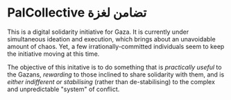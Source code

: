 # PalCollective تضامن لغزة

This is a digital solidarity initiative for Gaza. It is currently under simultaneous ideation and execution, which brings about an unavoidable amount of chaos. Yet, a few irrationally-committed individuals seem to keep the initiative moving at this time.

The objective of this initative is to do something that is _practically useful_ to the Gazans, _rewarding_ to those inclined to share solidarity with them, and is _either indifferent or stabilising_ (rather than de-stabilising) to the complex and unpredictable "system" of conflict.
